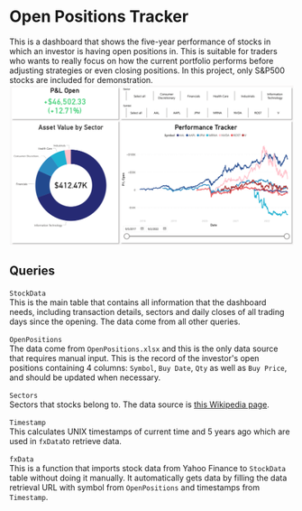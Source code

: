 # Open Positions Tracker
This is a dashboard that shows the five-year performance of stocks in which an investor is having open positions in. This is suitable for traders who wants to really focus on how the current portfolio performs before adjusting strategies or even closing positions. In this project, only S&P500 stocks are included for demonstration.<br>
![preview](preview.png)

## Queries
```StockData``` <br>
This is the main table that contains all information that the dashboard needs, including transaction details, sectors and daily closes of all trading days since the opening. The data come from all other queries.

```OpenPositions```<br>
The data come from ```OpenPositions.xlsx``` and this is the only data source that requires manual input. This is the record of the investor's open positions containing 4 columns: ```Symbol```, ```Buy Date```, ```Qty``` as well as ```Buy Price```, and should be updated when necessary.

```Sectors```<br>
Sectors that stocks belong to. The data source is [this Wikipedia page](https://en.wikipedia.org/wiki/List_of_S%26P_500_companies).

```Timestamp```<br>
This calculates UNIX timestamps of current time and 5 years ago which are used in ```fxData```to retrieve data.

```fxData```<br>
This is a function that imports stock data from Yahoo Finance to ```StockData``` table without doing it manually. It automatically gets data by filling the data retrieval URL with symbol from ```OpenPositions``` and timestamps from ```Timestamp```.